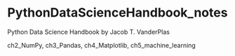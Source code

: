 # PythonDataScienceHandbook_notes
Python Data Science Handbook by Jacob T. VanderPlas

ch2_NumPy, ch3_Pandas, ch4_Matplotlib, ch5_machine_learning
